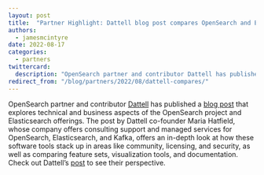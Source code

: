 ```yaml
---
layout: post
title:  "Partner Highlight: Dattell blog post compares OpenSearch and Elasticsearch"
authors:
  - jamesmcintyre
date: 2022-08-17
categories:
  - partners
twittercard:
  description: "OpenSearch partner and contributor Dattell has published a blog post that explores technical and business aspects of the OpenSearch project and Elasticsearch offerings. The post by Dattell co-founder Maria Hatfield, whose company offers consulting support and managed services for OpenSearch, Elasticsearch, and Kafka, offers an in-depth look at how these software tools stack up in areas like community, licensing, and security, as well as comparing feature sets, visualization tools, and documentation."
redirect_from: "/blog/partners/2022/08/dattell-compares/"
---
```


OpenSearch partner and contributor [Dattell](https://dattell.com/) has published a [blog post](https://dattell.com/data-architecture-blog/opensearch-vs-elasticsearch/) that explores technical and business aspects of the OpenSearch project and Elasticsearch offerings. The post by Dattell co-founder Maria Hatfield, whose company offers consulting support and managed services for OpenSearch, Elasticsearch, and Kafka, offers an in-depth look at how these software tools stack up in areas like community, licensing, and security, as well as comparing feature sets, visualization tools, and documentation. Check out Dattell’s [post](https://dattell.com/data-architecture-blog/opensearch-vs-elasticsearch/) to see their perspective.
